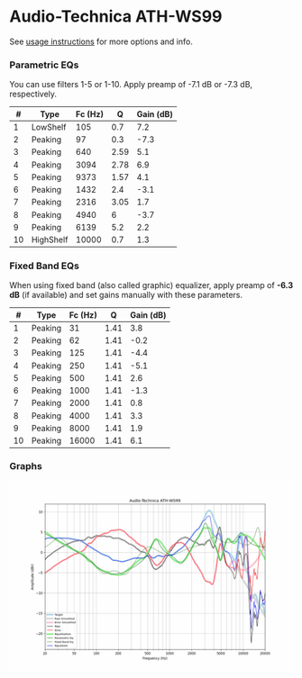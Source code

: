 # Audio-Technica ATH-WS99
See [usage instructions](https://github.com/jaakkopasanen/AutoEq#usage) for more options and info.

### Parametric EQs
You can use filters 1-5 or 1-10. Apply preamp of -7.1 dB or -7.3 dB, respectively.

|   # | Type      |   Fc (Hz) |    Q |   Gain (dB) |
|-----|-----------|-----------|------|-------------|
|   1 | LowShelf  |       105 | 0.7  |         7.2 |
|   2 | Peaking   |        97 | 0.3  |        -7.3 |
|   3 | Peaking   |       640 | 2.59 |         5.1 |
|   4 | Peaking   |      3094 | 2.78 |         6.9 |
|   5 | Peaking   |      9373 | 1.57 |         4.1 |
|   6 | Peaking   |      1432 | 2.4  |        -3.1 |
|   7 | Peaking   |      2316 | 3.05 |         1.7 |
|   8 | Peaking   |      4940 | 6    |        -3.7 |
|   9 | Peaking   |      6139 | 5.2  |         2.2 |
|  10 | HighShelf |     10000 | 0.7  |         1.3 |

### Fixed Band EQs
When using fixed band (also called graphic) equalizer, apply preamp of **-6.3 dB** (if available) and set gains manually with these parameters.

|   # | Type    |   Fc (Hz) |    Q |   Gain (dB) |
|-----|---------|-----------|------|-------------|
|   1 | Peaking |        31 | 1.41 |         3.8 |
|   2 | Peaking |        62 | 1.41 |        -0.2 |
|   3 | Peaking |       125 | 1.41 |        -4.4 |
|   4 | Peaking |       250 | 1.41 |        -5.1 |
|   5 | Peaking |       500 | 1.41 |         2.6 |
|   6 | Peaking |      1000 | 1.41 |        -1.3 |
|   7 | Peaking |      2000 | 1.41 |         0.8 |
|   8 | Peaking |      4000 | 1.41 |         3.3 |
|   9 | Peaking |      8000 | 1.41 |         1.9 |
|  10 | Peaking |     16000 | 1.41 |         6.1 |

### Graphs
![](./Audio-Technica%20ATH-WS99.png)
